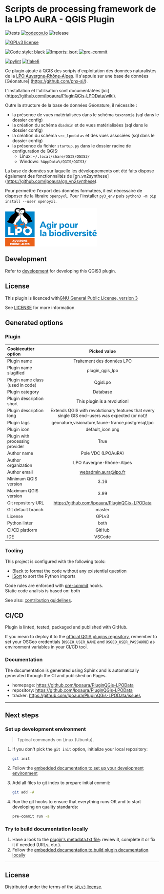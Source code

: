 # Scripts de processing framework de la LPO AuRA - QGIS Plugin
![tests](https://github.com/lpoaura/plugin_qgis_lpo/workflows/Tests/badge.svg)
[![codecov.io](https://codecov.io/github/lpoaura/plugin_qgis_lpo/coverage.svg?branch=master)](https://codecov.io/github/lpoaura/plugin_qgis_lpo?branch=master)
![release](https://github.com/lpoaura/plugin_qgis_lpo/workflows/Release/badge.svg)

[![GPLv3 license](https://img.shields.io/badge/License-GPLv3-blue.svg)](https://www.gnu.org/licenses/gpl-3.0.html)

[![Code style: black](https://img.shields.io/badge/code%20style-black-000000.svg)](https://github.com/psf/black)
[![Imports: isort](https://img.shields.io/badge/%20imports-isort-%231674b1?style=flat&labelColor=ef8336)](https://pycqa.github.io/isort/)
[![pre-commit](https://img.shields.io/badge/pre--commit-enabled-brightgreen?logo=pre-commit&logoColor=white)](https://github.com/pre-commit/pre-commit)

[![pylint](https://github.com/lpoaura/PluginQGis-LPODatalint/pylint.svg)](https://github.com/lpoaura/PluginQGis-LPODatalint/)
[![flake8](https://img.shields.io/badge/linter-flake8-green)](https://flake8.pycqa.org/)


Ce plugin ajoute à QGIS des scripts d'exploitation des données naturalistes de
la [LPO Auvergne-Rhône-Alpes](https://auvergne-rhone-alpes.lpo.fr/). Il s'appuie sur une base de données [Géonature] (https://github.com/pnx-si/).

L'installation et l'utilisation sont documentatées [ici] (https://github.com/lpoaura/PluginQGis-LPOData/wiki).

Outre la structure de la base de données Géonature, il nécessite :
- la présence de vues matérialisées dans le schéma `taxonomie` (sql dans le dossier config)
- la création du schéma `dbadmin` et de vues matérialisées (sql dans le dossier config)
- la création du schéma `src_lpodatas` et des vues associées (sql dans le dossier config)
- la présence du fichier `startup.py` dans le dossier racine de configuration de QGIS:
    - Linux: `~/.local/share/QGIS/QGIS3/`
    - Windows: `%AppData%/QGIS/QGIS3/`

La base de données sur laquelle les développements ont été faits dispose également des fonctionnalités de [gn_vn2synthese] (https://github.com/lpoaura/gn_vn2synthese).

Pour permettre l'export des données formatées, il est nécessaire de disposer de la libraire `openpyxl`. Pour l'installer `py3_env` puis `python3 -m pip install --user openpyxl`.

<img align="center" src="https://github.com/lpoaura/PluginQGis-LPOData/blob/main/plugin_qgis_lpo/resources/images/logo_lpo_aura.png">


## Development

Refer to [development](docs/development.md) for developing this QGIS3 plugin.

## License
This plugin is licenced with[GNU General Public License, version 3](https://www.gnu.org/licenses/gpl-3.0.html)


See [LICENSE](LICENSE) for more information.

## Generated options

### Plugin

| Cookiecutter option | Picked value |
| :-- | :--: |
| Plugin name | Traitement des données LPO |
| Plugin name slugified | plugin_qgis_lpo |
| Plugin name class (used in code) | QgisLpo |
| Plugin category | Database |
| Plugin description short | This plugin is a revolution! |
| Plugin description long | Extends QGIS with revolutionary features that every single GIS end-users was expected (or not)! |
| Plugin tags | geonature,visionature,faune-france,postgresql,lpo |
| Plugin icon | default_icon.png |
| Plugin with processing provider | True |
| Author name | Pole VDC (LPOAuRA) |
| Author organization | LPO Auvergne-Rhône-Alpes |
| Author email | webadmin.aura@lpo.fr |
| Minimum QGIS version | 3.16 |
| Maximum QGIS version | 3.99 |
| Git repository URL | https://github.com/lpoaura/PluginQGis-LPOData |
| Git default branch | master |
| License | GPLv3 |
| Python linter | both |
| CI/CD platform | GitHub |
| IDE | VSCode |

### Tooling

This project is configured with the following tools:

- [Black](https://black.readthedocs.io/en/stable/) to format the code without any existential question
- [iSort](https://pycqa.github.io/isort/) to sort the Python imports

Code rules are enforced with [pre-commit](https://pre-commit.com/) hooks.  
Static code analisis is based on: both

See also: [contribution guidelines](CONTRIBUTING.md).

## CI/CD

Plugin is linted, tested, packaged and published with GitHub.

If you mean to deploy it to the [official QGIS plugins repository](https://plugins.qgis.org/), remember to set your OSGeo credentials (`OSGEO_USER_NAME` and `OSGEO_USER_PASSWORD`) as environment variables in your CI/CD tool.


### Documentation

The documentation is generated using Sphinx and is automatically generated through the CI and published on Pages.

- homepage: <https://github.com/lpoaura/PluginQGis-LPOData>
- repository: <https://github.com/lpoaura/PluginQGis-LPOData>
- tracker: <https://github.com/lpoaura/PluginQGis-LPOData/issues>

----

## Next steps

### Set up development environment

> Typical commands on Linux (Ubuntu).

1. If you don't pick the `git init` option, initialize your local repository:

    ```sh
    git init
    ```

1. Follow the [embedded documentation to set up your development environment](./docs/development/environment.md)
1. Add all files to git index to prepare initial commit:

    ```sh
    git add -A
    ```

1. Run the git hooks to ensure that everything runs OK and to start developing on quality standards:

    ```sh
    pre-commit run -a
    ```

### Try to build documentation locally

1. Have a look to the [plugin's metadata.txt file](plugin_qgis_lpo/metadata.txt): review it, complete it or fix it if needed (URLs, etc.).
1. Follow the [embedded documentation to build plugin documentation locally](./docs/development/environment.md)

----

## License

Distributed under the terms of the [`GPLv3` license](LICENSE).
